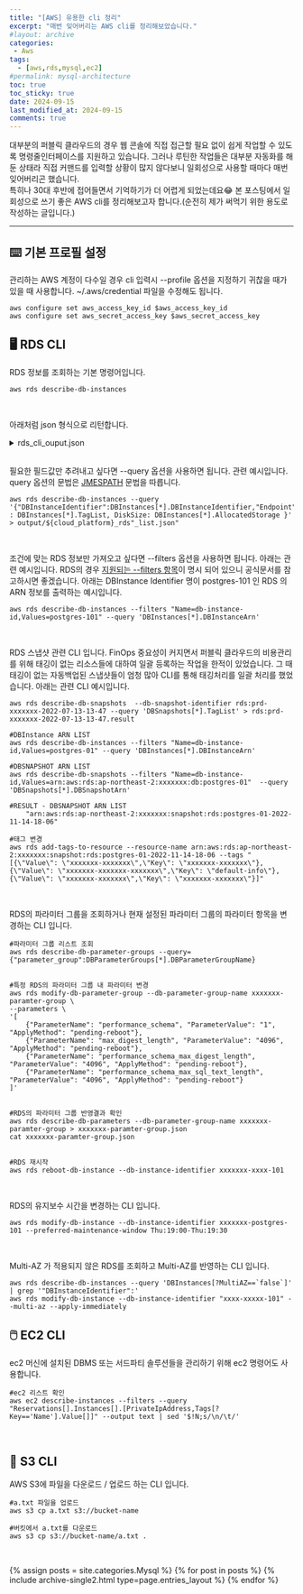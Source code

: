 ```yaml
---
title: "[AWS] 유용한 cli 정리"
excerpt: "매번 잊어버리는 AWS cli를 정리해보았습니다."
#layout: archive
categories:
 - Aws
tags:
  - [aws,rds,mysql,ec2]
#permalink: mysql-architecture
toc: true
toc_sticky: true
date: 2024-09-15
last_modified_at: 2024-09-15
comments: true
---
```


대부분의 퍼블릭 클라우드의 경우 웹 콘솔에 직접 접근할 필요 없이 쉽게 작업할 수 있도록 명령줄인터페이스를 지원하고 있습니다. 그러나 루틴한 작업들은 대부분 자동화를 해둔 상태라 직접 커맨드를 입력할 상황이 많지 않다보니 일회성으로 사용할 때마다 매번 잊어버리곤 했습니다.  
특히나 30대 후반에 접어들면서 기억하기가 더 어렵게 되었는데요😂 본 포스팅에서 일회성으로 쓰기 좋은 AWS cli를 정리해보고자 합니다.(순전히 제가 써먹기 위한 용도로 작성하는 글입니다.)

---

## ⌨️ 기본 프로필 설정

관리하는 AWS 계정이 다수일 경우 cli 입력시 --profile 옵션을 지정하기 귀찮을 때가 있을 때 사용합니다. ~/.aws/credential 파일을 수정해도 됩니다.

```
aws configure set aws_access_key_id $aws_access_key_id
aws configure set aws_secret_access_key $aws_secret_access_key
```


## 🖥️ RDS CLI

RDS 정보를 조회하는 기본 명령어입니다.

```
aws rds describe-db-instances
```

<br/>

아래처럼 json 형식으로 리턴합니다. 

<details><summary>rds_cli_ouput.json</summary>

```
{
    "DBInstances": [
        {
            "DBInstanceIdentifier": "xxxxxxx",
            "DBInstanceClass": "db.r6g.xlarge",
            "Engine": "mariadb",
            "DBInstanceStatus": "available",
            "MasterUsername": "xxxxxxx",
            "DBName": "xxxxxxx",
            "Endpoint": {
                "Address": "xxxxxxx.xxxxxxx.ap-northeast-2.rds.amazonaws.com",
                "Port": 3306,
                "HostedZoneId": "xxxxxxx"
            },
            "AllocatedStorage": 1024,
            "InstanceCreateTime": "2022-10-26T04:15:32.224000+00:00",
            "PreferrexxxxxxxckupWindow": "16:39-17:09",
            "BackupRetentionPeriod": 7,
            "DBSecurityGroups": [],
            "VpcSecurityGroups": [
                {
                    "VpcSecurityGroupId": "sg-xxxxxxx",
                    "Status": "active"
                }
            ],
            "DBParameterGroups": [
                {
                    "DBParameterGroupName": "xxxxxxx-xxxxxxx-paramter-group",
                    "ParameterApplyStatus": "in-sync"
                }
            ],
            "AvailabilityZone": "ap-northeast-2c",
            "DBSubnetGroup": {
                "DBSubnetGroupName": "xxxxxxx-subnet",
                "DBSubnetGroupDescription": "xxxxxxx-subnet",
                "VpcId": "vpc-0ebe885553344eaac",
                "SubnetGroupStatus": "Complete",
                "Subnets": [
                    {
                        "SubnetIdentifier": "subnet-xxxxxxx",
                        "SubnetAvailabilityZone": {
                            "Name": "ap-northeast-2c"
                        },
                        "SubnetOutpost": {},
                        "SubnetStatus": "Active"
                    },
                    {
                        "SubnetIdentifier": "subnet-xxxxxxx",
                        "SubnetAvailabilityZone": {
                            "Name": "ap-northeast-2a"
                        },
                        "SubnetOutpost": {},
                        "SubnetStatus": "Active"
                    }
                ]
            },
            "PreferredMaintenanceWindow": "mon:19:29-mon:19:59",
            "PendingModifiedValues": {},
            "LatestRestorableTime": "2022-11-21T05:55:00+00:00",
            "MultiAZ": true,
            "EngineVersion": "xxxxxxx",
            "AutoMinorVersionUpgrade": false,
            "ReadReplicaDBInstanceIdentifiers": [
                "xxxxxxx",
                "xxxxxxx",
                "xxxxxxx"
            ],
            "LicenseModel": "general-public-license",
            "OptionGroupMemberships": [
                {
                    "OptionGroupName": "default:xxxxxxx",
                    "Status": "in-sync"
                }
            ],
            "SecondaryAvailabilityZone": "ap-northeast-2a",
            "PubliclyAccessible": false,
            "StorageType": "xx",
            "DbInstancePort": 0,
            "StorageEncrypted": false,
            "DbiResourceId": "db-xxxxxxx",
            "CACertificateIdentifier": "rds-ca-2019",
            "DomainMemberships": [],
            "CopyTagsToSnapshot": true,
            "MonitoringInterval": 0,
            "DBInstanceArn": "arn:aws:rds:ap-northeast-2:882241623684:db:xxxxxxx",
            "IAMDatabaseAuthenticationEnabled": false,
            "PerformanceInsightsEnabled": false,
            "EnabledCloudwatchLogsExports": [
                "error",
                "slowquery",
                "audit"
            ],
            "DeletionProtection": true,
            "AssociatedRoles": [],
            "TagList": [
                {
                    "Key": "default-info",
                    "Value": "xxxxxxx"
                },
                {
                    "Key": "xxxxxxx-xxxxxxx",
                    "Value": "xxxxxxx"
                },
                {
                    "Key": "xxxxxxx-application",
                    "Value": "mariadb"
                },
                {
                    "Key": "xxxxxxx-resource",
                    "Value": "xxxxxxx"
                },
                {
                    "Key": "xxxxxxx-xxxxxxx",
                    "Value": "xxxxxxx"
                },
                {
                    "Key": "xxxxxxx-xxxxxxx",
                    "Value": "xxxxxxx"
                },
                {
                    "Key": "xxxxxxx-category",
                    "Value": "cmsband"
                },
                {
                    "Key": "Name",
                    "Value": "xxxxxxx"
                }
            ],
            "CustomerOwnedIpEnabled": false,
            "ActivityStreamStatus": "stopped",
            "BackupTarget": "region",
            "NetworkType": "IPV4"
        }
    ]
}

```
</details>

<br/>

필요한 필드값만 추려내고 싶다면 --query 옵션을 사용하면 됩니다. 관련 예시입니다. query 옵션의 문법은 [JMESPATH](https://jmespath.org/) 문법을 따릅니다. 

```
aws rds describe-db-instances --query '{"DBInstanceIdentifier":DBInstances[*].DBInstanceIdentifier,"Endpoint":DBInstances[*].Endpoint.Address,"TagList" : DBInstances[*].TagList, DiskSize: DBInstances[*].AllocatedStorage }' > output/${cloud_platform}_rds"_list.json"
```
<br/>

조건에 맞는 RDS 정보만 가져오고 싶다면 --filters 옵션을 사용하면 됩니다. 아래는 관련 예시입니다. RDS의 경우 [지원되는 --filters 항목](https://docs.aws.amazon.com/cli/latest/reference/rds/describe-db-instances.html#options)이 명시 되어 있으니 공식문서를 참고하시면 좋겠습니다. 아래는 DBInstance Identifier 명이 postgres-101 인 RDS 의 ARN 정보를 출력하는 예시입니다.

```
aws rds describe-db-instances --filters "Name=db-instance-id,Values=postgres-101" --query 'DBInstances[*].DBInstanceArn'
```
<br/>

RDS 스냅샷 관련 CLI 입니다. FinOps 중요성이 커지면서 퍼블릭 클라우드의 비용관리를 위해 태깅이 없는 리소스들에 대하여 일괄 등록하는 작업을 한적이 있었습니다. 그 때 태깅이 없는 자동백업된 스냅샷들이 엄청 많아 CLI를 통해 태깅처리를 일괄 처리를 했었습니다. 아래는 관련 CLI 예시입니다.

```
aws rds describe-db-snapshots  --db-snapshot-identifier rds:prd-xxxxxxx-2022-07-13-13-47 --query 'DBSnapshots[*].TagList' > rds:prd-xxxxxxx-2022-07-13-13-47.result

#DBInstance ARN LIST
aws rds describe-db-instances --filters "Name=db-instance-id,Values=postgres-01" --query 'DBInstances[*].DBInstanceArn'

#DBSNAPSHOT ARN LIST
aws rds describe-db-snapshots --filters "Name=db-instance-id,Values=arn:aws:rds:ap-northeast-2:xxxxxxx:db:postgres-01"  --query 'DBSnapshots[*].DBSnapshotArn'

#RESULT - DBSNAPSHOT ARN LIST
    "arn:aws:rds:ap-northeast-2:xxxxxxx:snapshot:rds:postgres-01-2022-11-14-18-06"

#태그 변경
aws rds add-tags-to-resource --resource-name arn:aws:rds:ap-northeast-2:xxxxxxx:snapshot:rds:postgres-01-2022-11-14-18-06 --tags "[{\"Value\": \"xxxxxxx-xxxxxxx\",\"Key\": \"xxxxxxx-xxxxxxx\"},{\"Value\": \"xxxxxxx-xxxxxxx-xxxxxxx\",\"Key\": \"default-info\"},{\"Value\": \"xxxxxxx-xxxxxxx\",\"Key\": \"xxxxxxx-xxxxxxx\"}]"
```
<br/>

RDS의 파라미터 그룹을 조회하거나 현재 설정된 파라미터 그룹의 파라미터 항목을 변경하는 CLI 입니다.
```
#파라미터 그룹 리스트 조회
aws rds describe-db-parameter-groups --query={"parameter_group":DBParameterGroups[*].DBParameterGroupName}


#특정 RDS의 파라미터 그룹 내 파라미터 변경
aws rds modify-db-parameter-group --db-parameter-group-name xxxxxxx-paramter-group \
--parameters \
'[
    {"ParameterName": "performance_schema", "ParameterValue": "1", "ApplyMethod": "pending-reboot"},
    {"ParameterName": "max_digest_length", "ParameterValue": "4096", "ApplyMethod": "pending-reboot"},
    {"ParameterName": "performance_schema_max_digest_length", "ParameterValue": "4096", "ApplyMethod": "pending-reboot"},
    {"ParameterName": "performance_schema_max_sql_text_length", "ParameterValue": "4096", "ApplyMethod": "pending-reboot"}
]'


#RDS의 파라미터 그룹 반영결과 확인
aws rds describe-db-parameters --db-parameter-group-name xxxxxxx-paramter-group > xxxxxxx-paramter-group.json
cat xxxxxxx-paramter-group.json


#RDS 재시작
aws rds reboot-db-instance --db-instance-identifier xxxxxxx-xxxx-101

```
<br/>

RDS의 유지보수 시간을 변경하는 CLI 입니다.

```
aws rds modify-db-instance --db-instance-identifier xxxxxxx-postgres-101 --preferred-maintenance-window Thu:19:00-Thu:19:30
```
<br/>

Multi-AZ 가 적용되지 않은 RDS를 조회하고 Multi-AZ를 반영하는 CLI 입니다.

```
aws rds describe-db-instances --query 'DBInstances[?MultiAZ==`false`]' | grep '"DBInstanceIdentifier":'
aws rds modify-db-instance --db-instance-identifier "xxxx-xxxxx-101" --multi-az --apply-immediately
```


## 🖱️ EC2 CLI

ec2 머신에 설치된 DBMS 또는 서드파티 솔루션들을 관리하기 위해 ec2 명령어도 사용합니다. 

```
#ec2 리스트 확인
aws ec2 describe-instances --filters --query "Reservations[].Instances[].[PrivateIpAddress,Tags[?Key=='Name'].Value[]]" --output text | sed '$!N;s/\n/\t/'
```
<br/>


## 💾 S3 CLI

AWS S3에 파일을 다운로드 / 업로드 하는 CLI 입니다.
```
#a.txt 파일을 업로드
aws s3 cp a.txt s3://bucket-name

#버킷에서 a.txt를 다운로드
aws s3 cp s3://bucket-name/a.txt .
```
<br/>
  




{% assign posts = site.categories.Mysql %}
{% for post in posts %} {% include archive-single2.html type=page.entries_layout %} {% endfor %}